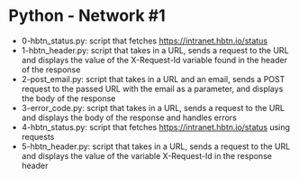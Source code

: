 # Python - Network #1
* 0-hbtn_status.py: script that fetches https://intranet.hbtn.io/status
* 1-hbtn_header.py: script that takes in a URL, sends a request to the URL and displays the value of the X-Request-Id variable found in the header of the response
* 2-post_email.py: script that takes in a URL and an email, sends a POST request to the passed URL with the email as a parameter, and displays the body of the response
* 3-error_code.py: script that takes in a URL, sends a request to the URL and displays the body of the response and handles errors
* 4-hbtn_status.py: script that fetches https://intranet.hbtn.io/status using requests
* 5-hbtn_header.py: script that takes in a URL, sends a request to the URL and displays the value of the variable X-Request-Id in the response header

